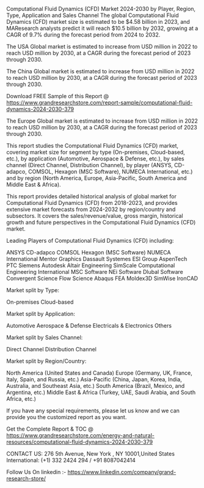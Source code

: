 Computational Fluid Dynamics (CFD) Market 2024-2030 by Player, Region, Type, Application and Sales Channel
The global Computational Fluid Dynamics (CFD) market size is estimated to be $4.58 billion in 2023, and MAResearch analysts predict it will reach $10.5 billion by 2032, growing at a CAGR of 9.7% during the forecast period from 2024 to 2032.

The USA Global market is estimated to increase from USD million in 2022 to reach USD million by 2030, at a CAGR during the forecast period of 2023 through 2030.

The China Global market is estimated to increase from USD million in 2022 to reach USD million by 2030, at a CAGR during the forecast period of 2023 through 2030.

Download FREE Sample of this Report @ https://www.grandresearchstore.com/report-sample/computational-fluid-dynamics-2024-2030-379

The Europe Global market is estimated to increase from USD million in 2022 to reach USD million by 2030, at a CAGR during the forecast period of 2023 through 2030.

This report studies the Computational Fluid Dynamics (CFD) market, covering market size for segment by type (On-premises, Cloud-based, etc.), by application (Automotive, Aerospace & Defense, etc.), by sales channel (Direct Channel, Distribution Channel), by player (ANSYS, CD-adapco, COMSOL, Hexagon (MSC Software), NUMECA International, etc.) and by region (North America, Europe, Asia-Pacific, South America and Middle East & Africa).

This report provides detailed historical analysis of global market for Computational Fluid Dynamics (CFD) from 2018-2023, and provides extensive market forecasts from 2024-2032 by region/country and subsectors. It covers the sales/revenue/value, gross margin, historical growth and future perspectives in the Computational Fluid Dynamics (CFD) market.

Leading Players of Computational Fluid Dynamics (CFD) including:

ANSYS
CD-adapco
COMSOL
Hexagon (MSC Software)
NUMECA International
Mentor Graphics
Dassault Systemes
ESI Group
AspenTech
PTC
Siemens
Autodesk
Altair Engineering
SimScale
Computational Engineering International
MSC Software
NEi Software
Dlubal Software
Convergent Science
Flow Science
Abaqus FEA
Moldex3D
SimWise
IronCAD

Market split by Type:

On-premises
Cloud-based

Market split by Application:

Automotive
Aerospace & Defense
Electricals & Electronics
Others

Market split by Sales Channel:

Direct Channel
Distribution Channel

Market split by Region/Country:

North America (United States and Canada)
Europe (Germany, UK, France, Italy, Spain, and Russia, etc.)
Asia-Pacific (China, Japan, Korea, India, Australia, and Southeast Asia, etc.)
South America (Brazil, Mexico, and Argentina, etc.)
Middle East & Africa (Turkey, UAE, Saudi Arabia, and South Africa, etc.)

If you have any special requirements, please let us know and we can provide you the customized report as you want.

Get the Complete Report & TOC @ https://www.grandresearchstore.com/energy-and-natural-resources/computational-fluid-dynamics-2024-2030-379

CONTACT US:
276 5th Avenue, New York , NY 10001,United States
International: (+1) 332 2424 294 / +91 8087042414

Follow Us On linkedin :- https://www.linkedin.com/company/grand-research-store/
